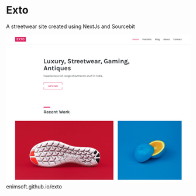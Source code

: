 # Exto
A streetwear site created using NextJs and Sourcebit

![](./screenshots/1.png)
enimsoft.github.io/exto
